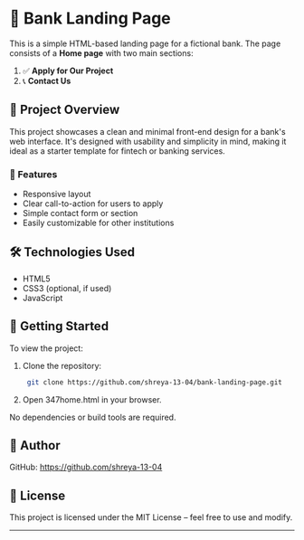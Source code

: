 # 🏦 Bank Landing Page

This is a simple HTML-based landing page for a fictional bank. The page consists of a **Home page** with two main sections:

1. ✅ **Apply for Our Project**  
2. 📞 **Contact Us**

## 📄 Project Overview

This project showcases a clean and minimal front-end design for a bank's web interface. It's designed with usability and simplicity in mind, making it ideal as a starter template for fintech or banking services.

### 🔹 Features
- Responsive layout 
- Clear call-to-action for users to apply
- Simple contact form or section
- Easily customizable for other institutions

## 🛠 Technologies Used
- HTML5
- CSS3 (optional, if used)
- JavaScript


## 🚀 Getting Started

To view the project:

1. Clone the repository:
   ```bash
    git clone https://github.com/shreya-13-04/bank-landing-page.git
   ```

2. Open 347home.html in your browser.


No dependencies or build tools are required.

## 📝 Author

GitHub: https://github.com/shreya-13-04

## 📌 License
This project is licensed under the MIT License – feel free to use and modify.



---
